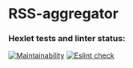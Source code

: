 # RSS-aggregator

### Hexlet tests and linter status:

[![Maintainability](https://api.codeclimate.com/v1/badges/c04f676dc2ba420b57bd/maintainability)](https://codeclimate.com/github/DMendybaeva/RSS-aggregator/maintainability)
[![Eslint check](https://github.com/DMendybaeva/RSS-aggregator/workflows/eslint-check/badge.svg)](https://github.com/DMendybaeva/RSS-aggregator/actions)